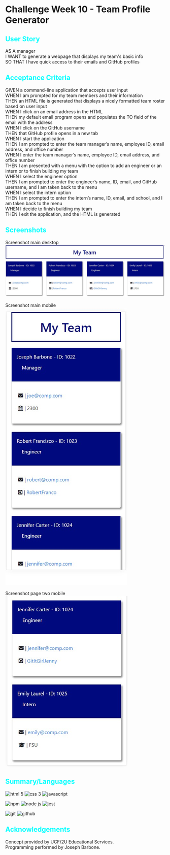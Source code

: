 # Challenge Week 10 - Team Profile Generator

## <span style="color: cyan;">User Story</span>
AS A manager  
I WANT to generate a webpage that displays my team's basic info  
SO THAT I have quick access to their emails and GitHub profiles  

## <span style="color: cyan;">Acceptance Criteria</span>
GIVEN a command-line application that accepts user input  
WHEN I am prompted for my team members and their information  
THEN an HTML file is generated that displays a nicely formatted team roster based on user input  
WHEN I click on an email address in the HTML  
THEN my default email program opens and populates the TO field of the email with the address  
WHEN I click on the GitHub username  
THEN that GitHub profile opens in a new tab  
WHEN I start the application  
THEN I am prompted to enter the team manager’s name, employee ID, email address, and office number  
WHEN I enter the team manager’s name, employee ID, email address, and office number  
THEN I am presented with a menu with the option to add an engineer or an intern or to finish building my team  
WHEN I select the engineer option  
THEN I am prompted to enter the engineer’s name, ID, email, and GitHub username, and I am taken back to the menu  
WHEN I select the intern option  
THEN I am prompted to enter the intern’s name, ID, email, and school, and I am taken back to the menu  
WHEN I decide to finish building my team  
THEN I exit the application, and the HTML is generated  

## <span style="color: cyan;">Screenshots</span>
Screenshot main desktop
![screenshot desktop](images/screenshot-desktop-main.jpg)

Screenshot main mobile  
![screenshot mobile](images/screenshot-mobile-main.jpg)  

Screenshot page two mobile  
![screenshot mobile](images/screenshot-mobile-page2.jpg)

## <span style="color: cyan;">Summary/Languages</span>
![html 5](https://img.shields.io/badge/HTML5-E34F26?style=for-the-badge&logo=html5&logoColor=white) ![css 3](https://img.shields.io/badge/CSS3-1572B6?style=for-the-badge&logo=css3&logoColor=white) ![javascript](https://img.shields.io/badge/JavaScript-323330?style=for-the-badge&logo=javascript&logoColor=F7DF1E)

![npm](https://img.shields.io/badge/npm-CB3837?style=for-the-badge&logo=npm&logoColor=white) ![node js](https://img.shields.io/badge/Node.js-339933?style=for-the-badge&logo=nodedotjs&logoColor=white) ![jest](https://img.shields.io/badge/Jest-C21325?style=for-the-badge&logo=jest&logoColor=white)

![git](https://img.shields.io/badge/GIT-E44C30?style=for-the-badge&logo=git&logoColor=white) ![github](https://img.shields.io/badge/GitHub-100000?style=for-the-badge&logo=github&logoColor=white)





## <span style="color: cyan;">Acknowledgements</span>
Concept provided by UCF/2U Educational Services.  
Programming performed by Joseph Barbone.  